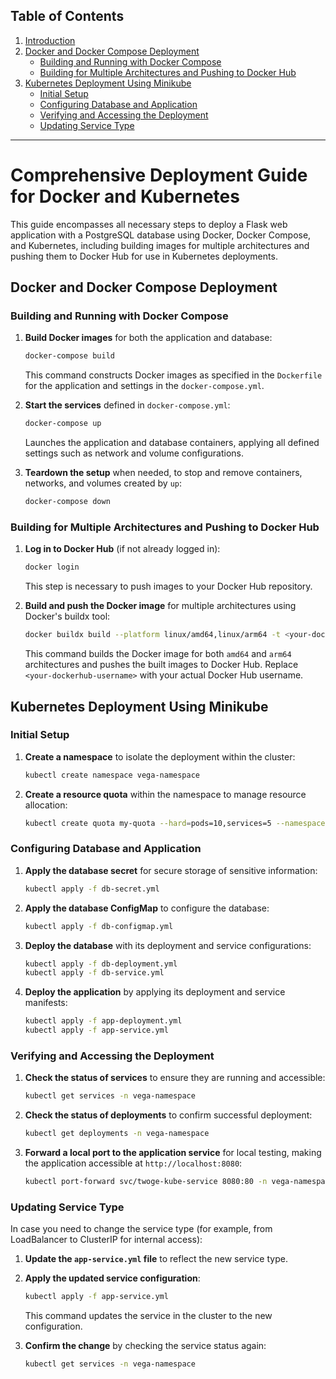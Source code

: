 ## Table of Contents

1. [Introduction](#introduction)
2. [Docker and Docker Compose Deployment](#docker-and-docker-compose-deployment)
   - [Building and Running with Docker Compose](#building-and-running-with-docker-compose)
   - [Building for Multiple Architectures and Pushing to Docker Hub](#building-for-multiple-architectures-and-pushing-to-docker-hub)
3. [Kubernetes Deployment Using Minikube](#kubernetes-deployment-using-minikube)
   - [Initial Setup](#initial-setup)
   - [Configuring Database and Application](#configuring-database-and-application)
   - [Verifying and Accessing the Deployment](#verifying-and-accessing-the-deployment)
   - [Updating Service Type](#updating-service-type)

---

# Comprehensive Deployment Guide for Docker and Kubernetes

This guide encompasses all necessary steps to deploy a Flask web application with a PostgreSQL database using Docker, Docker Compose, and Kubernetes, including building images for multiple architectures and pushing them to Docker Hub for use in Kubernetes deployments.

## Docker and Docker Compose Deployment

### Building and Running with Docker Compose

1. **Build Docker images** for both the application and database:

   ```bash
   docker-compose build
   ```

   This command constructs Docker images as specified in the `Dockerfile` for the application and settings in the `docker-compose.yml`.

2. **Start the services** defined in `docker-compose.yml`:

   ```bash
   docker-compose up
   ```

   Launches the application and database containers, applying all defined settings such as network and volume configurations.

3. **Teardown the setup** when needed, to stop and remove containers, networks, and volumes created by `up`:
   ```bash
   docker-compose down
   ```

### Building for Multiple Architectures and Pushing to Docker Hub

1. **Log in to Docker Hub** (if not already logged in):

   ```bash
   docker login
   ```

   This step is necessary to push images to your Docker Hub repository.

2. **Build and push the Docker image** for multiple architectures using Docker's buildx tool:
   ```bash
   docker buildx build --platform linux/amd64,linux/arm64 -t <your-dockerhub-username>/twoge-kube --push .
   ```
   This command builds the Docker image for both `amd64` and `arm64` architectures and pushes the built images to Docker Hub. Replace `<your-dockerhub-username>` with your actual Docker Hub username.

## Kubernetes Deployment Using Minikube

### Initial Setup

1. **Create a namespace** to isolate the deployment within the cluster:

   ```bash
   kubectl create namespace vega-namespace
   ```

2. **Create a resource quota** within the namespace to manage resource allocation:
   ```bash
   kubectl create quota my-quota --hard=pods=10,services=5 --namespace=vega-namespace
   ```

### Configuring Database and Application

1. **Apply the database secret** for secure storage of sensitive information:

   ```bash
   kubectl apply -f db-secret.yml
   ```

2. **Apply the database ConfigMap** to configure the database:

   ```bash
   kubectl apply -f db-configmap.yml
   ```

3. **Deploy the database** with its deployment and service configurations:

   ```bash
   kubectl apply -f db-deployment.yml
   kubectl apply -f db-service.yml
   ```

4. **Deploy the application** by applying its deployment and service manifests:
   ```bash
   kubectl apply -f app-deployment.yml
   kubectl apply -f app-service.yml
   ```

### Verifying and Accessing the Deployment

1. **Check the status of services** to ensure they are running and accessible:

   ```bash
   kubectl get services -n vega-namespace
   ```

2. **Check the status of deployments** to confirm successful deployment:

   ```bash
   kubectl get deployments -n vega-namespace
   ```

3. **Forward a local port to the application service** for local testing, making the application accessible at `http://localhost:8080`:
   ```bash
   kubectl port-forward svc/twoge-kube-service 8080:80 -n vega-namespace
   ```

### Updating Service Type

In case you need to change the service type (for example, from LoadBalancer to ClusterIP for internal access):

1. **Update the `app-service.yml` file** to reflect the new service type.

2. **Apply the updated service configuration**:

   ```bash
   kubectl apply -f app-service.yml
   ```

   This command updates the service in the cluster to the new configuration.

3. **Confirm the change** by checking the service status again:
   ```bash
   kubectl get services -n vega-namespace
   ```
